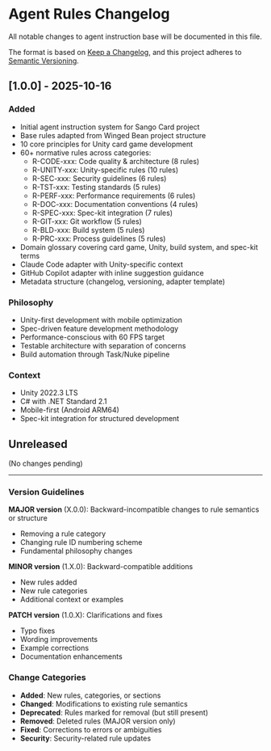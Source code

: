 # Agent Rules Changelog

All notable changes to agent instruction base will be documented in this file.

The format is based on [Keep a Changelog](https://keepachangelog.com/en/1.0.0/),
and this project adheres to [Semantic Versioning](https://semver.org/spec/v2.0.0.html).

## [1.0.0] - 2025-10-16

### Added

- Initial agent instruction system for Sango Card project
- Base rules adapted from Winged Bean project structure
- 10 core principles for Unity card game development
- 60+ normative rules across categories:
  - R-CODE-xxx: Code quality & architecture (8 rules)
  - R-UNITY-xxx: Unity-specific rules (10 rules)
  - R-SEC-xxx: Security guidelines (6 rules)
  - R-TST-xxx: Testing standards (5 rules)
  - R-PERF-xxx: Performance requirements (6 rules)
  - R-DOC-xxx: Documentation conventions (4 rules)
  - R-SPEC-xxx: Spec-kit integration (7 rules)
  - R-GIT-xxx: Git workflow (5 rules)
  - R-BLD-xxx: Build system (5 rules)
  - R-PRC-xxx: Process guidelines (5 rules)
- Domain glossary covering card game, Unity, build system, and spec-kit terms
- Claude Code adapter with Unity-specific context
- GitHub Copilot adapter with inline suggestion guidance
- Metadata structure (changelog, versioning, adapter template)

### Philosophy

- Unity-first development with mobile optimization
- Spec-driven feature development methodology
- Performance-conscious with 60 FPS target
- Testable architecture with separation of concerns
- Build automation through Task/Nuke pipeline

### Context

- Unity 2022.3 LTS
- C# with .NET Standard 2.1
- Mobile-first (Android ARM64)
- Spec-kit integration for structured development

## Unreleased

(No changes pending)

---

### Version Guidelines

**MAJOR version** (X.0.0): Backward-incompatible changes to rule semantics or structure

- Removing a rule category
- Changing rule ID numbering scheme
- Fundamental philosophy changes

**MINOR version** (1.X.0): Backward-compatible additions

- New rules added
- New rule categories
- Additional context or examples

**PATCH version** (1.0.X): Clarifications and fixes

- Typo fixes
- Wording improvements
- Example corrections
- Documentation enhancements

### Change Categories

- **Added**: New rules, categories, or sections
- **Changed**: Modifications to existing rule semantics
- **Deprecated**: Rules marked for removal (but still present)
- **Removed**: Deleted rules (MAJOR version only)
- **Fixed**: Corrections to errors or ambiguities
- **Security**: Security-related rule updates
